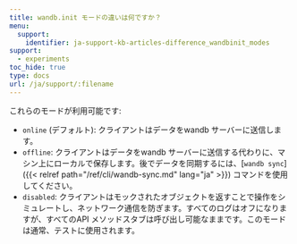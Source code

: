 ```yaml
---
title: wandb.init モードの違いは何ですか？
menu:
  support:
    identifier: ja-support-kb-articles-difference_wandbinit_modes
support:
  - experiments
toc_hide: true
type: docs
url: /ja/support/:filename
---
```

これらのモードが利用可能です:

* `online` (デフォルト): クライアントはデータをwandb サーバーに送信します。
* `offline`: クライアントはデータをwandb サーバーに送信する代わりに、マシン上にローカルで保存します。後でデータを同期するには、[`wandb sync`]({{< relref path="/ref/cli/wandb-sync.md" lang="ja" >}}) コマンドを使用してください。
* `disabled`: クライアントはモックされたオブジェクトを返すことで操作をシミュレートし、ネットワーク通信を防ぎます。すべてのログはオフになりますが、すべてのAPI メソッドスタブは呼び出し可能なままです。このモードは通常、テストに使用されます。
